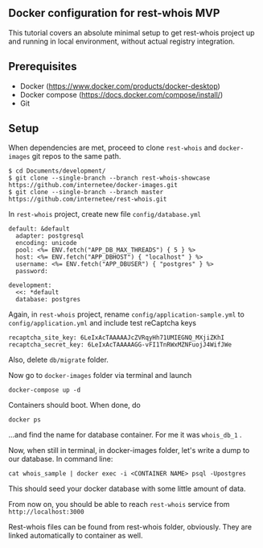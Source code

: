 ## Docker configuration for rest-whois MVP
This tutorial covers an absolute minimal setup to get rest-whois project up and running in local environment, without actual registry integration.

## Prerequisites
- Docker (https://www.docker.com/products/docker-desktop)
- Docker compose (https://docs.docker.com/compose/install/)
- Git

## Setup
When dependencies are met, proceed to clone `rest-whois` and `docker-images` git repos to the same path.
```
$ cd Documents/development/
$ git clone --single-branch --branch rest-whois-showcase https://github.com/internetee/docker-images.git
$ git clone --single-branch --branch master https://github.com/internetee/rest-whois.git
```

In `rest-whois` project, create new file `config/database.yml`
```
default: &default
  adapter: postgresql
  encoding: unicode
  pool: <%= ENV.fetch("APP_DB_MAX_THREADS") { 5 } %>
  host: <%= ENV.fetch("APP_DBHOST") { "localhost" } %>
  username: <%= ENV.fetch("APP_DBUSER") { "postgres" } %>
  password:

development:
  <<: *default
  database: postgres
```

Again, in `rest-whois` project, rename `config/application-sample.yml` to `config/application.yml` and include test reCaptcha keys
```
recaptcha_site_key: 6LeIxAcTAAAAAJcZVRqyHh71UMIEGNQ_MXjiZKhI
recaptcha_secret_key: 6LeIxAcTAAAAAGG-vFI1TnRWxMZNFuojJ4WifJWe
```

Also, delete `db/migrate` folder.

Now go to `docker-images` folder via terminal and launch

```
docker-compose up -d
```

Containers should boot. When done, do 
```
docker ps
```

...and find the name for database container. For me it was `whois_db_1` .

Now, when still in terminal, in docker-images folder, let's write a dump to our database. In command line:

```
cat whois_sample | docker exec -i <CONTAINER NAME> psql -Upostgres
```

This should seed your docker database with some little amount of data.

From now on, you should be able to reach `rest-whois` service from `http://localhost:3000` 

Rest-whois files can be found from rest-whois folder, obviously. They are linked automatically to container as well.